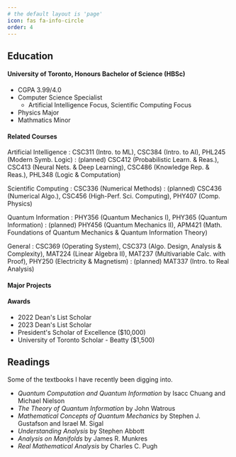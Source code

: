 ```yaml
---
# the default layout is 'page'
icon: fas fa-info-circle
order: 4
---
```


## Education
#### University of Toronto, Honours Bachelor of Science (HBSc)
- CGPA 3.99/4.0
- Computer Science Specialist
  - Artificial Intelligence Focus, Scientific Computing Focus
- Physics Major
- Mathmatics Minor

#### Related Courses
Artificial Intelligence
: CSC311 (Intro. to ML), CSC384 (Intro. to AI), PHL245 (Modern Symb. Logic)
: (planned) CSC412 (Probabilistic Learn. & Reas.), CSC413 (Neural Nets. & Deep Learning), CSC486 (Knowledge Rep. & Reas.), PHL348 (Logic & Computation)

Scientific Computing
: CSC336 (Numerical Methods)
: (planned) CSC436 (Numerical Algo.), CSC456 (High-Perf. Sci. Computing), PHY407 (Comp. Physics)

Quantum Information
: PHY356 (Quantum Mechanics I), PHY365 (Quantum Information)
: (planned) PHY456 (Quantum Mechanics II), APM421 (Math. Foundations of Quantum Mechanics & Quantum Information Theory)

General
: CSC369 (Operating System), CSC373 (Algo. Design, Analysis & Complexity), MAT224 (Linear Algebra II), MAT237 (Multivariable Calc. with Proof), PHY250 (Electricity & Magnetism)
: (planned) MAT337 (Intro. to Real Analysis)

#### Major Projects

#### Awards
- 2022 Dean's List Scholar
- 2023 Dean's List Scholar
- President's Scholar of Excellence ($10,000)
- University of Toronto Scholar - Beatty ($1,500)

## Readings
Some of the textbooks I have recently been digging into.
- *Quantum Computation and Quantum Information* by Isacc Chuang and Michael Nielson
- *The Theory of Quantum Information* by John Watrous
- *Mathematical Concepts of Quantum Mechanics* by Stephen J. Gustafson and Israel M. Sigal
- *Understanding Analysis* by Stephen Abbott
- *Analysis on Manifolds* by James R. Munkres
- *Real Mathematical Analysis* by Charles C. Pugh
